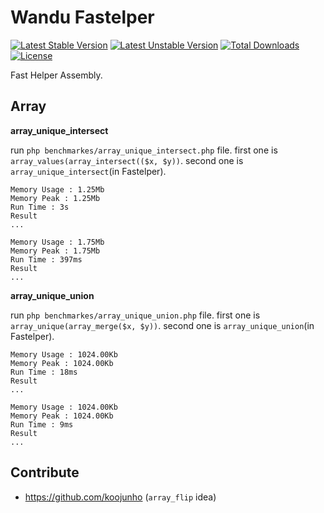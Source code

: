 Wandu Fastelper
===

[![Latest Stable Version](https://poser.pugx.org/wandu/fastelper/v/stable.svg)](https://packagist.org/packages/wandu/fastelper)
[![Latest Unstable Version](https://poser.pugx.org/wandu/fastelper/v/unstable.svg)](https://packagist.org/packages/wandu/fastelper)
[![Total Downloads](https://poser.pugx.org/wandu/fastelper/downloads.svg)](https://packagist.org/packages/wandu/fastelper)
[![License](https://poser.pugx.org/wandu/fastelper/license.svg)](https://packagist.org/packages/wandu/fastelper)

Fast Helper Assembly.

## Array

**array_unique_intersect**

run `php benchmarkes/array_unique_intersect.php` file.
first one is `array_values(array_intersect(($x, $y))`. second one is `array_unique_intersect`(in Fastelper).

```
Memory Usage : 1.25Mb
Memory Peak : 1.25Mb
Run Time : 3s
Result
...

Memory Usage : 1.75Mb
Memory Peak : 1.75Mb
Run Time : 397ms
Result
...
```

**array_unique_union**

run `php benchmarkes/array_unique_union.php` file.
first one is `array_unique(array_merge($x, $y))`. second one is `array_unique_union`(in Fastelper).

```
Memory Usage : 1024.00Kb
Memory Peak : 1024.00Kb
Run Time : 18ms
Result
...

Memory Usage : 1024.00Kb
Memory Peak : 1024.00Kb
Run Time : 9ms
Result
...
```

## Contribute

- https://github.com/koojunho (`array_flip` idea)
